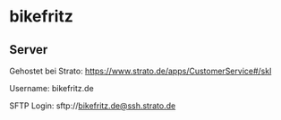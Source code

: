 # bikefritz

## Server

Gehostet bei Strato: https://www.strato.de/apps/CustomerService#/skl

Username: bikefritz.de

SFTP Login: sftp://bikefritz.de@ssh.strato.de